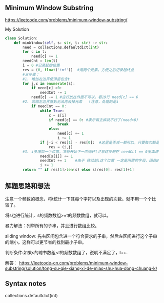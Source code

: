 ## Minimum Window Substring

https://leetcode.com/problems/minimum-window-substring/

My Solution

```python
class Solution:
    def minWindow(self, s: str, t: str) -> str:
        need = collections.defaultdict(int)
        for c in t:
            need[c] += 1
        needCnt = len(t)
        i = 0 #记录起始位置
        res = (0, float('inf'))  #用两个元素，方便之后记录起终点
        #三步骤：
        #1. 增加右边界使滑窗包含t
        for j,c in enumerate(s):
            if need[c] >0:
                needCnt -= 1
            need[c] -= 1 #这行放在外面不可以，看19行 need[c] == 0
        #2. 收缩左边界直到无法再去掉元素   !注意，处理的是i
            if needCnt == 0:
                while True:
                    c = s[i]
                    if need[c] == 0: #表示再去掉就不行了(need>0)
                        break
                    else:
                        need[c] += 1
                        i += 1
                if j-i < res[1] - res[0]:  #这里是否减一都可以，只要每次都是这样算的就行，反正最后也是输出子串而非长度
                    res = (i,j)
        #3. i多增加一个位置，准备开始下一次循环(注意这步是在 needCnt == 0里面进行的 )
                need[s[i]] += 1
                needCnt += 1    #由于 移动前i这个位置 一定是所需的字母，因此NeedCnt才需要+1
                i += 1
        return "" if res[1]>len(s) else s[res[0]: res[1]+1]
```

## 解题思路和想法

注意一个频数的概念，将t统计一下其每个字符以及出现的次数。就不用一个个比较了。

将s也进行统计，s的频数数组>=t的频数数组，就可以。


暴力解法：列举所有的子串，并且进行数组比较。

sliding window: 先右区间包含进一个符合要求的子串，然后左区间进行这个子串的缩小。这样可以更节省的找到最小子串。

判断条件:如果s的聘书数组<t的频数数组了，说明不满足了，l++.

解答： https://leetcode-cn.com/problems/minimum-window-substring/solution/tong-su-qie-xiang-xi-de-miao-shu-hua-dong-chuang-k/


## Syntax notes
collections.defaultdict(int)
